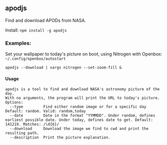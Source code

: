 apodjs
------
Find and download APODs from NASA.

Install: `npm install -g apodjs`

### Examples:
Set your wallpaper to today's picture on boot, using Nitrogen with Openbox:
`~/.config/openbox/autostart`
```
apodjs --download | xargs nitrogen --set-zoom-fill &
```

#### Usage
```
apodjs is a tool to find and download NASA's astronomy picture of the day.
With no arguments, the program will print the URL to today's picture.
Options:
  --type         Find either random image or for a specific day Default: random. Valid: random,today
  --date         Date in the format "YYMMDD". Under random, defines earliest possible date. Under today, defines date to get. Default: 141219. Matches: /\d{6}/
  --download     Download the image we find to cwd and print the resulting path.
  --description  Print the picture explanation.
```
